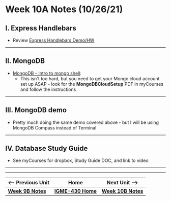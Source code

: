 # Week 10A Notes (10/26/21)

## I. Express Handlebars
- Review [Express Handlebars Demo/HW](https://github.com/tonethar/IGME-430-Spring-2020/blob/master/notes/express-handlebars-demo.md)

<hr>

## II. MongoDB
- [MongoDB - Intro to mongo shell](https://github.com/tonethar/IGME-430-Spring-2020/blob/master/notes/mongo-shell-intro.md):
  - This isn't too hard, but you need to get your Mongo cloud account set up ASAP - look for the **MongoDBCloudSetup** PDF in myCourses and follow the instructions

<hr>

## III. MongoDB demo

- Pretty much doing the same demo covered above - but I will be using MongoDB Compass instead of Terminal 

<hr>

## IV. Database Study Guide
- See myCourses for dropbox, Study Guide DOC, and link to video


<hr><hr>

| <-- Previous Unit | Home | Next Unit -->
| --- | --- | --- 
| [**Week 9B Notes**](9B.md)   |  [**IGME-430 Home**](../README.md) | [**Week 10B Notes**](10B.md)
